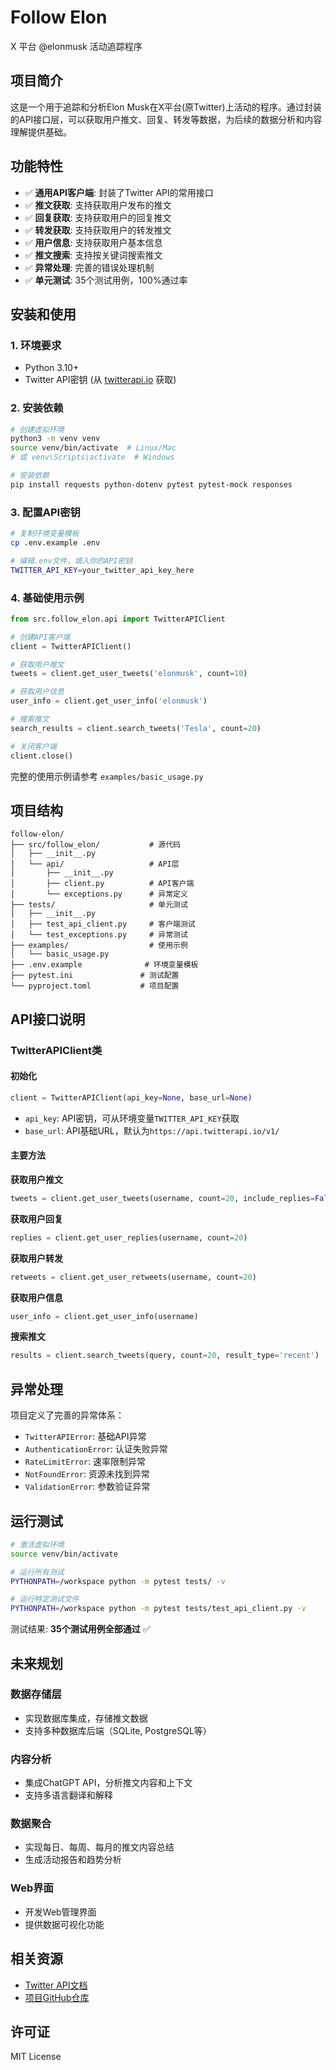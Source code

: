 # Follow Elon
X 平台 @elonmusk 活动追踪程序

## 项目简介
这是一个用于追踪和分析Elon Musk在X平台(原Twitter)上活动的程序。通过封装的API接口层，可以获取用户推文、回复、转发等数据，为后续的数据分析和内容理解提供基础。

## 功能特性
- ✅ **通用API客户端**: 封装了Twitter API的常用接口
- ✅ **推文获取**: 支持获取用户发布的推文
- ✅ **回复获取**: 支持获取用户的回复推文
- ✅ **转发获取**: 支持获取用户的转发推文
- ✅ **用户信息**: 支持获取用户基本信息
- ✅ **推文搜索**: 支持按关键词搜索推文
- ✅ **异常处理**: 完善的错误处理机制
- ✅ **单元测试**: 35个测试用例，100%通过率

## 安装和使用

### 1. 环境要求
- Python 3.10+
- Twitter API密钥 (从 [twitterapi.io](https://twitterapi.io) 获取)

### 2. 安装依赖
```bash
# 创建虚拟环境
python3 -m venv venv
source venv/bin/activate  # Linux/Mac
# 或 venv\Scripts\activate  # Windows

# 安装依赖
pip install requests python-dotenv pytest pytest-mock responses
```

### 3. 配置API密钥
```bash
# 复制环境变量模板
cp .env.example .env

# 编辑.env文件，填入你的API密钥
TWITTER_API_KEY=your_twitter_api_key_here
```

### 4. 基础使用示例
```python
from src.follow_elon.api import TwitterAPIClient

# 创建API客户端
client = TwitterAPIClient()

# 获取用户推文
tweets = client.get_user_tweets('elonmusk', count=10)

# 获取用户信息
user_info = client.get_user_info('elonmusk')

# 搜索推文
search_results = client.search_tweets('Tesla', count=20)

# 关闭客户端
client.close()
```

完整的使用示例请参考 `examples/basic_usage.py`

## 项目结构
```
follow-elon/
├── src/follow_elon/           # 源代码
│   ├── __init__.py
│   └── api/                   # API层
│       ├── __init__.py
│       ├── client.py          # API客户端
│       └── exceptions.py      # 异常定义
├── tests/                     # 单元测试
│   ├── __init__.py
│   ├── test_api_client.py     # 客户端测试
│   └── test_exceptions.py     # 异常测试
├── examples/                  # 使用示例
│   └── basic_usage.py
├── .env.example              # 环境变量模板
├── pytest.ini               # 测试配置
└── pyproject.toml           # 项目配置
```

## API接口说明

### TwitterAPIClient类

#### 初始化
```python
client = TwitterAPIClient(api_key=None, base_url=None)
```
- `api_key`: API密钥，可从环境变量`TWITTER_API_KEY`获取
- `base_url`: API基础URL，默认为`https://api.twitterapi.io/v1/`

#### 主要方法

**获取用户推文**
```python
tweets = client.get_user_tweets(username, count=20, include_replies=False)
```

**获取用户回复**
```python
replies = client.get_user_replies(username, count=20)
```

**获取用户转发**
```python
retweets = client.get_user_retweets(username, count=20)
```

**获取用户信息**
```python
user_info = client.get_user_info(username)
```

**搜索推文**
```python
results = client.search_tweets(query, count=20, result_type='recent')
```

## 异常处理

项目定义了完善的异常体系：

- `TwitterAPIError`: 基础API异常
- `AuthenticationError`: 认证失败异常
- `RateLimitError`: 速率限制异常
- `NotFoundError`: 资源未找到异常
- `ValidationError`: 参数验证异常

## 运行测试

```bash
# 激活虚拟环境
source venv/bin/activate

# 运行所有测试
PYTHONPATH=/workspace python -m pytest tests/ -v

# 运行特定测试文件
PYTHONPATH=/workspace python -m pytest tests/test_api_client.py -v
```

测试结果: **35个测试用例全部通过** ✅

## 未来规划

### 数据存储层
- 实现数据库集成，存储推文数据
- 支持多种数据库后端（SQLite, PostgreSQL等）

### 内容分析
- 集成ChatGPT API，分析推文内容和上下文
- 支持多语言翻译和解释

### 数据聚合
- 实现每日、每周、每月的推文内容总结
- 生成活动报告和趋势分析

### Web界面
- 开发Web管理界面
- 提供数据可视化功能

## 相关资源

- [Twitter API文档](https://docs.twitterapi.io/api-reference)
- [项目GitHub仓库](#)

## 许可证

MIT License